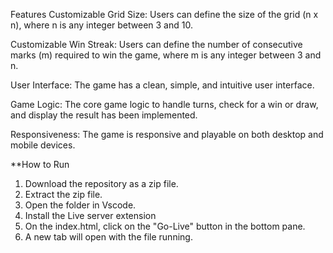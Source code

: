 Features
Customizable Grid Size: Users can define the size of the grid (n x n), where n is any integer between 3 and 10.

Customizable Win Streak: Users can define the number of consecutive marks (m) required to win the game, where m is any integer between 3 and n.

User Interface: The game has a clean, simple, and intuitive user interface.

Game Logic: The core game logic to handle turns, check for a win or draw, and display the result has been implemented.

Responsiveness: The game is responsive and playable on both desktop and mobile devices.

**How to Run
1. Download the repository as a zip file.
2. Extract the zip file.
3. Open the folder in Vscode.
4. Install the Live server extension
5. On the index.html, click on the "Go-Live" button in the bottom pane.
6. A new tab will open with the file running. 
